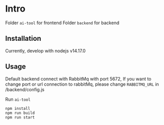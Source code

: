 # Intro

Folder `ai-tool` for frontend
Folder `backend` for backend

## Installation

Currently, develop with nodejs v14.17.0

## Usage
Default backend connect with RabbitMq with port 5672,
If you want to change port or url connection to rabbitMq, please change `RABBITMQ_URL` in /backend/config.js

Run `ai-tool`

```
npm install
npm run build
npm run start
```
